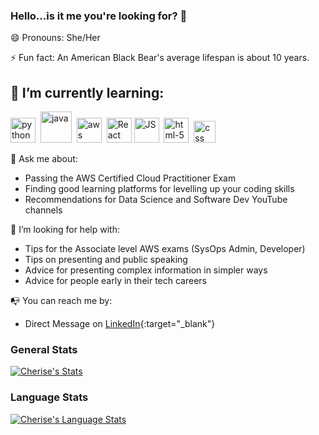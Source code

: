 ### Hello...is it me you're looking for? 👋

😄 Pronouns: She/Her 

⚡ Fun fact: An American Black Bear's average lifespan is about 10 years.

## 🌱 I’m currently learning:
<img src="https://i.imgur.com/Gt41wVy.png" width="40px" alt="python" /> &nbsp;<img src="https://i.imgur.com/hTwRNlp.png" width="50px" alt="java" /> &nbsp;<img src="https://i.imgur.com/eeYUFCO.png" width="40px" alt="aws" /> &nbsp;<img width="40px" alt="React" src="https://user-images.githubusercontent.com/101126872/171446084-f0f24494-64f3-4ddc-8a88-a59d3cff3659.png">&nbsp;<img src="https://i.imgur.com/o0GEoUG.png" width="40px" alt="JS"/> &nbsp;<img src="https://i.imgur.com/TSZVG5g.png" width="40px" alt="html-5" /> &nbsp;<img src="https://i.imgur.com/9xbG6Ox.png" width="35px" alt="css"/> &nbsp;

💬 Ask me about:

* Passing the AWS Certified Cloud Practitioner Exam
* Finding good learning platforms for levelling up your coding skills 
* Recommendations for Data Science and Software Dev YouTube channels

🤔 I’m looking for help with:

* Tips for the Associate level AWS exams (SysOps Admin, Developer)
* Tips on presenting and public speaking
* Advice for presenting complex information in simpler ways
* Advice for people early in their tech careers

📭 You can reach me by:

* Direct Message on [LinkedIn](https://www.linkedin.com/in/cherise-stanley-ambcs-938bb814a/){:target="_blank"} 

### General Stats
[![Cherise's Stats](https://github-readme-stats.vercel.app/api/?username=CheriseStanley&count_private=true&theme=tokyonight&showicons=true)]()

### Language Stats
[![Cherise's Language Stats](https://github-readme-stats.vercel.app/api/top-langs/?username=CheriseStanley&langs_count=5&theme=tokyonight)]()



